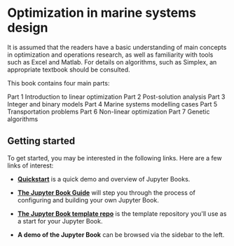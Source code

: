 # Optimization in marine systems design

It is assumed that the readers have a basic understanding of main concepts in optimization and operations research, as well as familiarity with tools such as Excel and Matlab. For details on algorithms, such as Simplex, an appropriate textbook should be consulted.

This book contains four main parts:

Part 1 Introduction to linear optimization
Part 2 Post-solution analysis
Part 3 Integer and binary models
Part 4 Marine systems modelling cases
Part 5 Transportation problems
Part 6 Non-linear optimization
Part 7 Genetic algorithms

## Getting started

To get started, you may be interested in the following links.
Here are a few links of interest:

* **[Quickstart](features/features)** is a quick demo and overview of Jupyter Books.

* **[The Jupyter Book Guide](guide/01_overview)**
  will step you through the process of configuring and building your own Jupyter Book.

* **[The Jupyter Book template repo](https://github.com/jupyter/jupyter-book)** is the template
  repository you'll use as a start for your Jupyter Book.

* **A demo of the Jupyter Book** can be browsed via the sidebar to the left.

